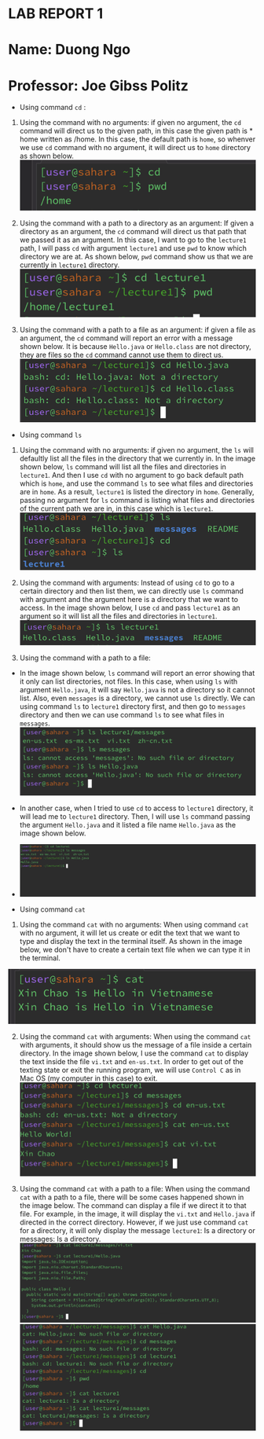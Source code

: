 # LAB REPORT 1
# Name: Duong Ngo
# Professor: Joe Gibss Politz

* Using command `cd` :

1. Using the command with no arguments:
if given no argument, the `cd` command will direct us to the given path, in this case the given path is * home written as /home. In this case, the default path is `home`, so whenver we use `cd` 
command with no argument, it will direct us to `home` directory as shown below.
![Image](cdnoargument.png)

2. Using the command with a path to a directory as an argument:
If given a directory as an argument, the `cd` command will direct us that path that we passed it as an argument. In this case, I want to go to the `lecture1` path, I will pass `cd` with argument `lecture1` and use `pwd` to know which directory we are at. As shown below, `pwd` command show us 
that we are currently in `lecture1` directory. 
![Image](cdwithargument.png)
3. Using the command with a path to a file as an argument:
if given a file as an argument, the `cd` command will report an error with a message shown below. It is because `Hello.java` or `Hello.class`
are not directory, they are files so the `cd` command cannot use them to direct us. 
![Image](cdwithfile.png)

* Using command `ls`

1. Using the command with no arguments:
if given no argument, the `ls` will defaultly list all the files in the directory that we currently in. In the image shown below, `ls` command will list 
all the files and directories in `lecture1`. And then I use `cd` with no argument to go back default path which is `home`, and use the command `ls` to see what files and directories are in `home`. As a result, `lecture1` is listed the directory in `home`. Generally, passing no argument for `ls` command is listing what files and directories of the current path we are in, in this case which is `lecture1`. 
![Image](lsnoargument.png)

2. Using the command with arguments: 
Instead of using `cd` to go to a certain directory and then list them, we can directly use `ls` command with argument and the argument here is a directory that we want to access. In the image shown below, I use `cd` and pass `lecture1` as an argument so it will list all the files and directories in `lecture1`.
![Image](lswithargument.png)

3. Using the command with a path to a file: 
* In the image shown below, `ls` command will report an error showing that it only can list directories, not files. In this case, when using `ls` with argument `Hello.java`, it will say `Hello.java` is not a directory so it cannot list. Also, even `messages` is a directory, we cannot use `ls` directly. We can using command `ls` to `lecture1` directory first, and then go to `messages` directory and then we can use command `ls` to see what files in `messages`. 
![Image](lswithfile.png)
* In another case, when I tried to use `cd` to access to `lecture1` directory, it will lead me to `lecture1` directory. Then, I will use `ls` command passing the argument `Hello.java` and it listed a file name `Hello.java` as the image shown below.
* ![Image](lswithfile2.png)

* Using command `cat`

1. Using the command  `cat` with no arguments:
When using command `cat` with no argument, it will let us create or edit the text that we want to type and display the text in the terminal itself. As shown in the image below, we don't have to create a certain text file when we can type it in the terminal.

![Image](catnoargument.png)

2. Using the command `cat` with arguments:
When using the command `cat` with arguments, it should show us the message of a file inside a certain directory. In the image shown below, I use the command `cat` to display the text inside the file `vi.txt` and `en-us.txt`. In order to get out of the texting state or exit the running program, we will use `Control C` as in Mac OS (my computer in this case) to exit.  
![Image](catwithargument.png)

3. Using the command `cat` with a path to a file:
When using the command `cat` with a path to a file, there will be some cases happened shown in the image below. The command can display a file if we direct it to that file. For example, in the image, it will display the `vi.txt` and `Hello.java` if directed in the correct directory. However, if we just use command `cat` for a directory, it will only display the message `lecture1`: Is a directory or messages: Is a directory.
![Image](catpathtofile2.png)
![Image](catpathtofile1.png)




